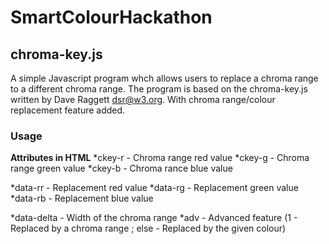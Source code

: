 # SmartColourHackathon

## chroma-key.js 

A simple Javascript program whch allows users to replace a chroma range to a different chroma range. The program is based on the chroma-key.js written by Dave Raggett <dsr@w3.org>. With chroma range/colour replacement feature added.

### Usage

**Attributes in HTML**
*ckey-r - Chroma range red value
*ckey-g - Chroma range green value
*ckey-b - Chroma rance blue value

*data-rr - Replacement red value
*data-rg - Replacement green value
*data-rb - Replacement blue value

*data-delta - Width of the chroma range
*adv - Advanced feature (1 - Replaced by a chroma range ; else - Replaced by the given colour)



